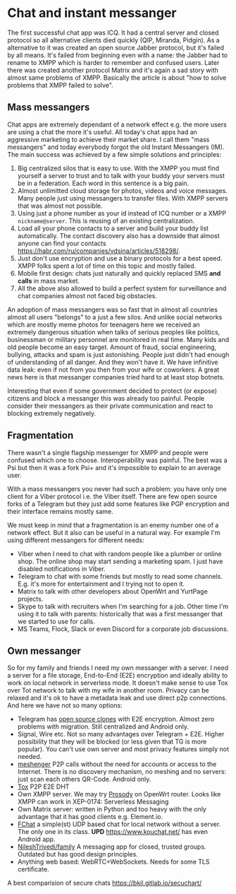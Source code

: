 # Chat and instant messanger

The first successful chat app was ICQ.
It had a central server and closed protocol so all alternative clients died quickly (QIP, Miranda, Pidgin).
As a alternative to it was created an open source Jabber protocol, but it's failed by all means.
It's failed from beginning even with a name: the Jabber had to rename to XMPP which is harder to remember and confused users. 
Later there was created another protocol Matrix and it's again a sad story with almost same problems of XMPP.
Basically the article is about "how to solve problems that XMPP failed to solve".

## Mass messangers
Chat apps are extremely dependant of a network effect e.g. the more users are using a chat the more it's useful.
All today's chat apps had an aggressive marketing to achieve their market share.
I call them "mass messangers" and today everybody forgot the old Instant Messangers (IM).
The main success was achieved by a few simple solutions and principles:

1. Big centralized silos that is easy to use. With the XMPP you must find yourself a server to trust and to talk with your buddy your servers must be in a federation. Each word in this sentence is a big pain.
2. Almost unlimitted cloud storage for photos, videos and voice messages. Many people just using messangers to transfer files. With XMPP servers that was almost not possible. 
3. Using just a phone number as your id instead of ICQ number or a XMPP `nickname@server`. This is reusing of an existing centralization.
4. Load all your phone contacts to a server and build your buddy list automatically. The contact discovery also has a downside that almost anyone can find your contacts https://habr.com/ru/companies/vdsina/articles/518298/.
5. Just don't use encryption and use a binary protocols for a best speed. XMPP folks spent a lot of time on this topic and mostly failed.
6. Mobile first design: chats just naturally and quickly replaced SMS **and calls** in mass market.
7. All the above also allowed to build a perfect system for surveillance and chat companies almost not faced big obstacles. 

An adoption of mass messangers was so fast that in almost all countries almost all users "belongs" to a just a few silos.
And unlike social networks which are mostly meme photos for teenagers here we received an extremely dangerous situation when talks of serious peoples like politics, businessman or military personnel are monitored in real time.
Many kids and old people become an easy target.
Amount of fraud, social engineering, bullying, attacks and spam is just astonishing.
People just didn't had enough of understanding of all danger. And they won't have it.
We have infinitive data leak: even if not from you then from your wife or coworkers.
A great news here is that messanger companies tried hard to at least stop botnets.

Interesting that even if some government decided to protect (or expose) citizens and block a messanger this was already too painful.
People consider their messangers as their private communication and react to blocking extremely negatively.


## Fragmentation

There wasn't a single flagship messenger for XMPP and people were confused which one to choose.
Interoperability was painful.
The best was a Psi but then it was a fork Psi+ and it's impossible to explain to an average user.

With a mass messangers you never had such a problem: you have only one client for a Viber protocol i.e. the Viber itself.
There are few open source forks of a Telegram but they just add some features like PGP encryption and their interface remains mostly same.

We must keep in mind that a fragmentation is an enemy number one of a network effect.
But it also can be useful in a natural way. For example I'm using different messangers for different needs:

* Viber when I need to chat with random people like a plumber or online shop. The online shop may start sending a marketing spam. I just have disabled notifications in Viber.
* Telegram to chat with some friends but mostly to read some channels. E.g. it's more for entertainment and I trying not to open it.
* Matrix to talk with other developers about OpenWrt and YurtPage projects.
* Skype to talk with recruiters when I'm searching for a job. Other time I'm using it to talk with parents: historically that was a first messanger that we started to use for calls.
* MS Teams, Flock, Slack or even Discord for a corporate job discussions.

## Own messanger
So for my family and friends I need my own messanger with a server. I need a server for a file storage, End-to-End (E2E) encryption and ideally ability to work on local network in serverless mode. It doesn't make sense to use Tox over Tot network to talk with my wife in another room. Privacy can be relaxed and it's ok to have a metadata leak and use direct p2p connections. 
And here we have not so many options:

* Telegram has [open source clones](https://alternativeto.net/software/telegram/) with E2E encryption. Almost zero problems with migration. Still centralized and Android only.
* Signal, Wire etc. Not so many advantages over Telegram + E2E. Higher possibility that they will be blocked (or less given that TG is more popular). You can't use own server and most privacy features simply not needed.
* [meshenger](https://github.com/meshenger-app/meshenger-android) P2P calls without the need for accounts or access to the Internet. There is no discovery mechanism, no meshing and no servers: just scan each others QR-Code. Android only.
* [Tox](https://en.wikipedia.org/wiki/Tox_(protocol)) P2P E2E DHT
* Own XMPP server. We may try [Prosody](https://prosody.im/) on OpenWrt router. Looks like XMPP can work in XEP-0174: Serverless Messaging
* Own Matrix server: written in Python and too heavy with the only advantage that it has good clients e.g. Element.io.
* [FChat](https://github.com/stokito/pidgin-fchat) a simple(st) UDP based chat for local network without a server. The only one in its class. **UPD** https://www.kouchat.net/ has even Android app.
* [NileshTrivedi/family](https://github.com/nileshtrivedi/family) A messaging app for closed, trusted groups. Outdated but has good design principles.
* Anything web based: WebRTC+WebSockets. Needs for some TLS certificate.

A best comparision of secure chats https://bkil.gitlab.io/secuchart/
